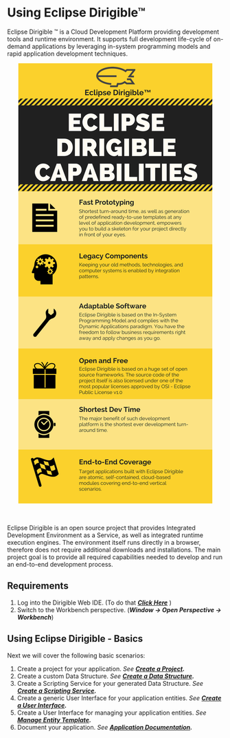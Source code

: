 # Using Eclipse Dirigible™

Eclipse Dirigible ™ is a Cloud Development Platform providing development tools and runtime environment. It supports full development life-cycle of on-demand applications by leveraging in-system programming models and rapid application development techniques.


<p align="center">
  <img src="InfoGraphic.png"/>
</p>

<br>


Eclipse Dirigible is an open source project that provides Integrated Development Environment as a Service, as well as integrated runtime execution engines. The environment itself runs directly in a browser, therefore does not require additional downloads and installations.
 The main project goal is to provide all required capabilities needed to develop and run an end-to-end development process.


## Requirements

1. Log into the Dirigible Web IDE. (To do that _**[Click Here][1]**_ )
2. Switch to the Workbench perspective. (_**Window -> Open Perspective -> Workbench**_)


## Using Eclipse Dirigible - Basics

Next we will cover the following basic scenarios:

1. Create a project for your application. _See **[Create a Project][2].**_
2. Create a custom Data Structure. _See **[Create a Data Structure][3].**_
3. Create a Scripting Service for your generated Data Structure. _See **[Create a Scripting Service][4].**_
4. Create a generic User Interface for your application entities. _See **[Create a User Interface][5].**_
5. Create a User Interface for managing your application entities. _See **[Manage Entity Template][6].**_
6. Document your application. _See **[Application Documentation][7].**_


[1]: http://dirigible.eclipse.org/
[2]: https://github.com/dirigiblelabs/curriculum/blob/master/DilyanaGineva/Documentation/DirigibleBasics/CreateNewProject.md
[3]: https://github.com/dirigiblelabs/curriculum/blob/master/DilyanaGineva/Documentation/DirigibleBasics/DataStructures.md
[4]: https://github.com/dirigiblelabs/curriculum/blob/master/DilyanaGineva/Documentation/DirigibleBasics/ScriptingService.md
[5]: https://github.com/dirigiblelabs/curriculum/blob/master/DilyanaGineva/Documentation/DirigibleBasics/UserInterface.md
[6]: https://github.com/dirigiblelabs/curriculum/blob/master/DilyanaGineva/Documentation/DirigibleBasics/EntityManagementUI.md
[7]: https://github.com/dirigiblelabs/curriculum/blob/master/DilyanaGineva/Documentation/DirigibleBasics/Documentation.md
